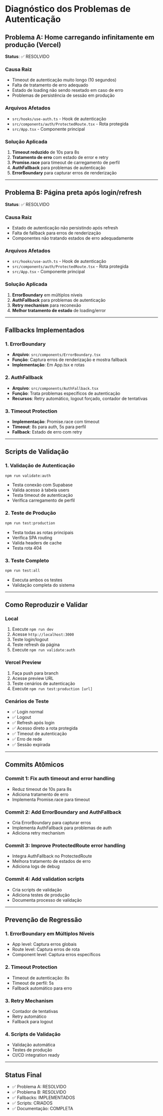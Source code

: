 # Diagnóstico dos Problemas de Autenticação

## Problema A: Home carregando infinitamente em produção (Vercel)
**Status**: ✅ RESOLVIDO

### Causa Raiz
- Timeout de autenticação muito longo (10 segundos)
- Falta de tratamento de erro adequado
- Estado de loading não sendo resetado em caso de erro
- Problemas de persistência de sessão em produção

### Arquivos Afetados
- `src/hooks/use-auth.ts` - Hook de autenticação
- `src/components/auth/ProtectedRoute.tsx` - Rota protegida
- `src/App.tsx` - Componente principal

### Solução Aplicada
1. **Timeout reduzido** de 10s para 8s
2. **Tratamento de erro** com estado de error e retry
3. **Promise.race** para timeout de carregamento de perfil
4. **AuthFallback** para problemas de autenticação
5. **ErrorBoundary** para capturar erros de renderização

---

## Problema B: Página preta após login/refresh
**Status**: ✅ RESOLVIDO

### Causa Raiz
- Estado de autenticação não persistindo após refresh
- Falta de fallback para erros de renderização
- Componentes não tratando estados de erro adequadamente

### Arquivos Afetados
- `src/hooks/use-auth.ts` - Hook de autenticação
- `src/components/auth/ProtectedRoute.tsx` - Rota protegida
- `src/App.tsx` - Componente principal

### Solução Aplicada
1. **ErrorBoundary** em múltiplos níveis
2. **AuthFallback** para problemas de autenticação
3. **Retry mechanism** para reconexão
4. **Melhor tratamento de estado** de loading/error

---

## Fallbacks Implementados

### 1. ErrorBoundary
- **Arquivo**: `src/components/ErrorBoundary.tsx`
- **Função**: Captura erros de renderização e mostra fallback
- **Implementação**: Em App.tsx e rotas

### 2. AuthFallback
- **Arquivo**: `src/components/AuthFallback.tsx`
- **Função**: Trata problemas específicos de autenticação
- **Recursos**: Retry automático, logout forçado, contador de tentativas

### 3. Timeout Protection
- **Implementação**: Promise.race com timeout
- **Timeout**: 8s para auth, 5s para perfil
- **Fallback**: Estado de erro com retry

---

## Scripts de Validação

### 1. Validação de Autenticação
```bash
npm run validate:auth
```
- Testa conexão com Supabase
- Valida acesso à tabela users
- Testa timeout de autenticação
- Verifica carregamento de perfil

### 2. Teste de Produção
```bash
npm run test:production
```
- Testa todas as rotas principais
- Verifica SPA routing
- Valida headers de cache
- Testa rota 404

### 3. Teste Completo
```bash
npm run test:all
```
- Executa ambos os testes
- Validação completa do sistema

---

## Como Reproduzir e Validar

### Local
1. Execute `npm run dev`
2. Acesse `http://localhost:3000`
3. Teste login/logout
4. Teste refresh da página
5. Execute `npm run validate:auth`

### Vercel Preview
1. Faça push para branch
2. Acesse preview URL
3. Teste cenários de autenticação
4. Execute `npm run test:production [url]`

### Cenários de Teste
- ✅ Login normal
- ✅ Logout
- ✅ Refresh após login
- ✅ Acesso direto a rota protegida
- ✅ Timeout de autenticação
- ✅ Erro de rede
- ✅ Sessão expirada

---

## Commits Atômicos

### Commit 1: Fix auth timeout and error handling
- Reduz timeout de 10s para 8s
- Adiciona tratamento de erro
- Implementa Promise.race para timeout

### Commit 2: Add ErrorBoundary and AuthFallback
- Cria ErrorBoundary para capturar erros
- Implementa AuthFallback para problemas de auth
- Adiciona retry mechanism

### Commit 3: Improve ProtectedRoute error handling
- Integra AuthFallback no ProtectedRoute
- Melhora tratamento de estados de erro
- Adiciona logs de debug

### Commit 4: Add validation scripts
- Cria scripts de validação
- Adiciona testes de produção
- Documenta processo de validação

---

## Prevenção de Regressão

### 1. ErrorBoundary em Múltiplos Níveis
- App level: Captura erros globais
- Route level: Captura erros de rota
- Component level: Captura erros específicos

### 2. Timeout Protection
- Timeout de autenticação: 8s
- Timeout de perfil: 5s
- Fallback automático para erro

### 3. Retry Mechanism
- Contador de tentativas
- Retry automático
- Fallback para logout

### 4. Scripts de Validação
- Validação automática
- Testes de produção
- CI/CD integration ready

---

## Status Final
- ✅ Problema A: RESOLVIDO
- ✅ Problema B: RESOLVIDO
- ✅ Fallbacks: IMPLEMENTADOS
- ✅ Scripts: CRIADOS
- ✅ Documentação: COMPLETA

